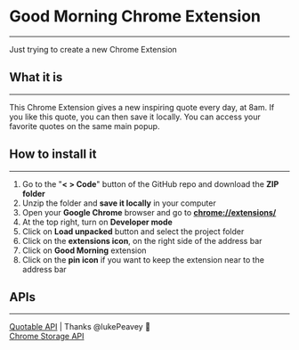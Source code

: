 # Good Morning Chrome Extension
___
Just trying to create a new Chrome Extension

## What it is
___
This Chrome Extension gives a new inspiring quote every day, at 8am. If you like this quote, you can then save it locally.
You can access your favorite quotes on the same main popup.

## How to install it
___
1. Go to the "**< > Code**" button of the GitHub repo and download the **ZIP folder**
2. Unzip the folder and **save it locally** in your computer
3. Open your **Google Chrome** browser and go to **[chrome://extensions/](chrome://extensions/)**
4. At the top right, turn on **Developer mode**
5. Click on **Load unpacked** button and select the project folder
6. Click on the **extensions icon**, on the right side of the address bar 
7. Click on **Good Morning** extension
8. Click on the **pin icon** if you want to keep the extension near to the address bar

## APIs
___
[Quotable API](https://github.com/lukePeavey/quotable ) | Thanks @lukePeavey 🙏 \
[Chrome Storage API](https://developer.chrome.com/docs/extensions/reference/api/storage) 
